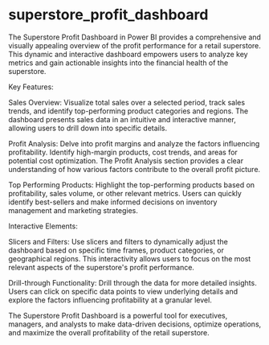 # superstore_profit_dashboard

The Superstore Profit Dashboard in Power BI provides a comprehensive and visually appealing overview of the profit performance for a retail superstore. This dynamic and interactive dashboard empowers users to analyze key metrics and gain actionable insights into the financial health of the superstore.

Key Features:

Sales Overview:
Visualize total sales over a selected period, track sales trends, and identify top-performing product categories and regions. The dashboard presents sales data in an intuitive and interactive manner, allowing users to drill down into specific details.

Profit Analysis:
Delve into profit margins and analyze the factors influencing profitability. Identify high-margin products, cost trends, and areas for potential cost optimization. The Profit Analysis section provides a clear understanding of how various factors contribute to the overall profit picture.

Top Performing Products:
Highlight the top-performing products based on profitability, sales volume, or other relevant metrics. Users can quickly identify best-sellers and make informed decisions on inventory management and marketing strategies.

Interactive Elements:

Slicers and Filters:
Use slicers and filters to dynamically adjust the dashboard based on specific time frames, product categories, or geographical regions. This interactivity allows users to focus on the most relevant aspects of the superstore's profit performance.

Drill-through Functionality:
Drill through the data for more detailed insights. Users can click on specific data points to view underlying details and explore the factors influencing profitability at a granular level.

The Superstore Profit Dashboard is a powerful tool for executives, managers, and analysts to make data-driven decisions, optimize operations, and maximize the overall profitability of the retail superstore.
